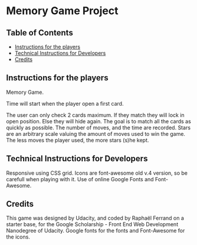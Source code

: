 # Memory Game Project

## Table of Contents

* [Instructions for the players](#instructions-for-the-players)
* [Technical Instructions for Developers](#technical-instructions-for-developers)
* [Credits](#credits)

## Instructions for the players

Memory Game.

Time will start when the player open a first card.

The user can only check 2 cards maximum. If they match they will lock in open position. Else they will hide again.
The goal is to match all the cards as quickly as possible.
The number of moves, and the time are recorded.
Stars are an arbitrary scale valuing the amount of moves used to win the game. The less moves the player used, the more stars (s)he kept.

## Technical Instructions for Developers

Responsive using CSS grid.
Icons are font-awesome old v.4 version, so be carefull when playing with it.
Use of online Google Fonts and Font-Awesome.

## Credits

This game was designed by Udacity, and coded by Raphaël Ferrand on a starter base, for the Google Scholarship - Front End Web Development Nanodegree of Udacity.
Google fonts for the fonts and Font-Awesome for the icons.